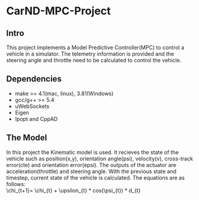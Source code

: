 # CarND-MPC-Project

## Intro
This project implements a Model Predictive Controller(MPC) to control a vehicle in a simulator. The telemetry information is provided and the steering angle and throttle need to be calculated to control the vehicle.

## Dependencies
* make >= 4.1(mac, linux), 3.81(Windows)              
* gcc/g++ >= 5.4       
* uWebSockets
* Eigen
* Ipopt and CppAD

## The Model
In this project the Kinematic model is used. It recieves the state of the vehicle such as position(x,y), orientation angle(psi), velocity(v), cross-track error(cte) and orientation error(epsi). The outputs of the actuator are acceleration(throttle)  and steering angle. With the previous state and timestep, current state of the vehicle is calculated. The equations are as follows:                                                                        
\chi_{t+1}= \chi_{t} + \upsilon_{t} * cos(\psi_{t}) * d_{t}
